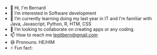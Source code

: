 - 👋 Hi, I'm Bernard
- 👀 I’m interested in Software development
- 🌱 I’m currently learning doing my last year in IT and l'm familiar with Java, Javascript, Python, R, HTM, CSS
- 💞️ I’m looking to collaborate on creating apps or any coding.
- 📫 How to reach me legitbern@gmail.com
- 😄 Pronouns: HE/HIM
- ⚡ Fun fact: 

<!---
Benard1702/Benard1702 is a ✨ special ✨ repository because its `README.md` (this file) appears on your GitHub profile.
You can click the Preview link to take a look at your changes.
--->
